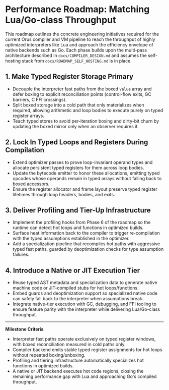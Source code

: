 # Performance Roadmap: Matching Lua/Go-class Throughput

This roadmap outlines the concrete engineering initiatives required for the current Orus compiler and VM pipeline to reach the throughput of highly optimized interpreters like Lua and approach the efficiency envelope of native backends such as Go. Each phase builds upon the multi-pass architecture described in `docs/COMPILER_DESIGN.md` and assumes the self-hosting stack from `docs/ROADMAP_SELF_HOSTING.md` is in place.

## 1. Make Typed Register Storage Primary
- Decouple the interpreter fast paths from the boxed `Value` array and defer boxing to explicit reconciliation points (control-flow exits, GC barriers, C FFI crossings).
- Split boxed storage into a cold path that only materializes when required, allowing arithmetic and loop bodies to execute purely on typed register arrays.
- Teach typed stores to avoid per-iteration boxing and dirty-bit churn by updating the boxed mirror only when an observer requires it.

## 2. Lock In Typed Loops and Registers During Compilation
- Extend optimizer passes to prove loop-invariant operand types and allocate persistent typed registers for them across loop bodies.
- Update the bytecode emitter to honor these allocations, emitting typed opcodes whose operands remain in typed arrays without falling back to boxed accessors.
- Ensure the register allocator and frame layout preserve typed register lifetimes through loop headers, bodies, and exits.

## 3. Deliver Profiling and Tier-Up Infrastructure
- Implement the profiling hooks from Phase 6 of the roadmap so the runtime can detect hot loops and functions in optimized builds.
- Surface heat information back to the compiler to trigger re-compilation with the typed assumptions established in the optimizer.
- Add a specialization pipeline that recompiles hot paths with aggressive typed fast paths, guarded by deoptimization checks for type assumption failures.

## 4. Introduce a Native or JIT Execution Tier
- Reuse typed AST metadata and specialization data to generate native machine code or JIT-compiled stubs for hot loops/functions.
- Embed guards and deoptimization support so specialized native code can safely fall back to the interpreter when assumptions break.
- Integrate native-tier execution with GC, debugging, and FFI tooling to ensure feature parity with the interpreter while delivering Lua/Go-class throughput.

---

**Milestone Criteria**
- Interpreter fast paths operate exclusively on typed register windows, with boxed reconciliation measured in cold paths only.
- Compiler backend emits stable typed register assignments for hot loops without repeated boxing/unboxing.
- Profiling and tiering infrastructure automatically specializes hot functions in optimized builds.
- A native or JIT backend executes hot code regions, closing the remaining performance gap with Lua and approaching Go's compiled throughput.
